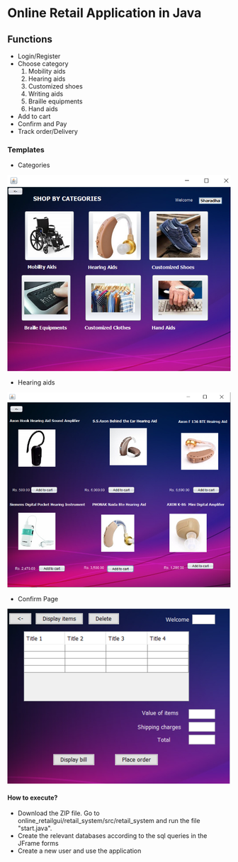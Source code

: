 # Online Retail Application in Java
## Functions

  - Login/Register
  - Choose category
     1. Mobility aids
     2. Hearing aids
     3. Customized shoes
     4. Writing aids
     5. Braille equipments
     6. Hand aids
  - Add to cart
  - Confirm and Pay
  - Track order/Delivery
  
### Templates
  - Categories

<img src="https://github.com/ssharadhas/online_retailgui/blob/master/images/categories.png" width="600">

  - Hearing aids
<img src="https://github.com/ssharadhas/online_retailgui/blob/master/images/hearingaid.png" width="600">

  - Confirm Page
<img src="https://github.com/ssharadhas/online_retailgui/blob/master/images/confirm.png" width="600">
  
#### How to execute?

  - Download the ZIP file. Go to online_retailgui/retail_system/src/retail_system and run the file "start.java". 
  - Create the relevant databases according to the sql queries in the JFrame forms
  - Create a new user and use the application
